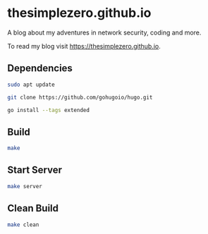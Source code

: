 # thesimplezero.github.io
A blog about my adventures in network security, coding and more.

To read my blog visit https://thesimplezero.github.io.

## Dependencies
```bash
sudo apt update

git clone https://github.com/gohugoio/hugo.git

go install --tags extended
```

## Build
```bash
make
```

## Start Server
```bash
make server
```

## Clean Build
```bash
make clean
```

